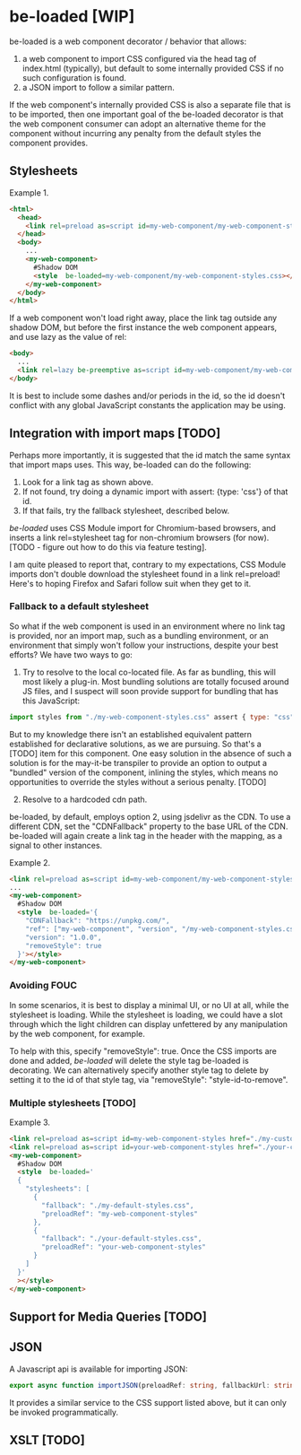 # be-loaded [WIP]

be-loaded is a web component decorator / behavior that allows:

1) a web component to import CSS configured via the head tag of index.html (typically), but default to some internally provided CSS if no such configuration is found.
2) a JSON import to follow a similar pattern. 

If the web component's internally provided CSS is also a separate file that is to be imported, then one important goal of the be-loaded decorator is that the web component consumer can adopt an alternative theme for the component without incurring any penalty from the default styles the component provides.

## Stylesheets

Example 1.


```html
<html>
  <head>
    <link rel=preload as=script id=my-web-component/my-web-component-styles.css href="./my-customized-styles.css" crossorigin=anonymous>
  </head>
  <body>
    ...
    <my-web-component>
      #Shadow DOM
      <style  be-loaded=my-web-component/my-web-component-styles.css></style>
    </my-web-component>
  </body>
</html>
```

If a web component won't load right away, place the link tag outside any shadow DOM, but before the first instance the web component appears, and use lazy as the value of rel:

```html
<body>
  ...
  <link rel=lazy be-preemptive as=script id=my-web-component/my-web-component-styles.css href="./my-customized-styles.css">
</body>
```

It is best to include some dashes and/or periods in the id, so the id doesn't conflict with any global JavaScript constants the application may be using.

## Integration with import maps [TODO]

Perhaps more importantly, it is suggested that the id match the same syntax that import maps uses.  This way, be-loaded can do the following:

1.  Look for a link tag as shown above.
2.  If not found, try doing a dynamic import with assert: {type: 'css'} of that id.
3.  If that fails, try the fallback stylesheet, described below.


*be-loaded* uses CSS Module import for Chromium-based browsers, and inserts a link rel=stylesheet tag for non-chromium browsers (for now). [TODO - figure out how to do this via feature testing].

I am quite pleased to report that, contrary to my expectations, CSS Module imports don't double download the stylesheet found in a link rel=preload!  Here's to hoping Firefox and Safari follow suit when they get to it.





### Fallback to a default stylesheet

So what if the web component is used in an environment where no link tag is provided, nor an import map, such as a bundling environment, or an environment that simply won't follow your instructions, despite your best efforts?  We have two ways to go:  

1.  Try to resolve to the local co-located file.  As far as bundling, this will most likely a plug-in.  Most bundling solutions are totally focused around JS files, and I suspect will soon provide support for bundling that has this JavaScript:

```JavaScript
import styles from "./my-web-component-styles.css" assert { type: "css" };
```

But to my knowledge there isn't an established equivalent pattern established for declarative solutions, as we are pursuing.  So that's a [TODO] item for this component.  One easy solution in the absence of such a solution is for the may-it-be transpiler to provide an option to output a "bundled" version of the component, inlining the styles, which means no opportunities to override the styles without a serious penalty. [TODO]

2.  Resolve to a hardcoded cdn path.

be-loaded, by default, employs option 2, using jsdelivr as the CDN.  To use a different CDN, set the "CDNFallback" property to the base URL of the CDN.  be-loaded will again create a link tag in the header with the mapping, as a signal to other instances.

Example 2. 

```html
<link rel=preload as=script id=my-web-component/my-web-component-styles.css href="./my-customized-styles.css">
...
<my-web-component>
  #Shadow DOM
  <style  be-loaded='{
    "CDNFallback": "https://unpkg.com/",
    "ref": ["my-web-component", "version", "/my-web-component-styles.css"],
    "version": "1.0.0",
    "removeStyle": true
  }'></style>
</my-web-component>
```

### Avoiding FOUC

In some scenarios, it is best to display a minimal UI, or no UI at all, while the stylesheet is loading.  While the stylesheet is loading, we could have a slot through which the light children can display unfettered by any manipulation by the web component, for example.

To help with this, specify "removeStyle": true.  Once the CSS imports are done and added, *be-loaded* will delete the style tag be-loaded is decorating.  We can alternatively specify another style tag to delete by setting it to the id of that style tag, via "removeStyle": "style-id-to-remove".
 
### Multiple stylesheets [TODO]

Example 3. 

```html
<link rel=preload as=script id=my-web-component-styles href="./my-customized-styles.css">
<link rel=preload as=script id=your-web-component-styles href="./your-customized-styles.css">
<my-web-component>
  #Shadow DOM
  <style  be-loaded='
  {
    "stylesheets": [
      {
        "fallback": "./my-default-styles.css",
        "preloadRef": "my-web-component-styles"
      },
      {
        "fallback": "./your-default-styles.css",
        "preloadRef": "your-web-component-styles"
      }
    ]
  }'
  ></style>
</my-web-component>
```





## Support for Media Queries [TODO]

## JSON

A Javascript api is available for importing JSON:

```TypeScript
export async function importJSON(preloadRef: string, fallbackUrl: string): Promise<any>
```

It provides a similar service to the CSS support listed above, but it can only be invoked programmatically.

## XSLT [TODO]




